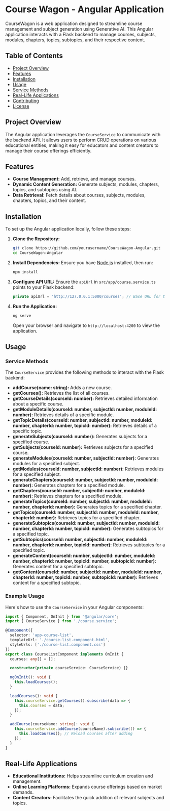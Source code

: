 
# Course Wagon - Angular Application

CourseWagon is a web application designed to streamline course management and subject generation using Generative AI. This Angular application interacts with a Flask backend to manage courses, subjects, modules, chapters, topics, subtopics, and their respective content.

## Table of Contents
- [Project Overview](#project-overview)
- [Features](#features)
- [Installation](#installation)
- [Usage](#usage)
- [Service Methods](#service-methods)
- [Real-Life Applications](#real-life-applications)
- [Contributing](#contributing)
- [License](#license)

## Project Overview

The Angular application leverages the `CourseService` to communicate with the backend API. It allows users to perform CRUD operations on various educational entities, making it easy for educators and content creators to manage their course offerings efficiently.

## Features
- **Course Management:** Add, retrieve, and manage courses.
- **Dynamic Content Generation:** Generate subjects, modules, chapters, topics, and subtopics using AI.
- **Data Retrieval:** Fetch details about courses, subjects, modules, chapters, topics, and their content.

## Installation

To set up the Angular application locally, follow these steps:

1. **Clone the Repository:**
   ```bash
   git clone https://github.com/yourusername/CourseWagon-Angular.git
   cd CourseWagon-Angular
   ```

2. **Install Dependencies:**
   Ensure you have [Node.js](https://nodejs.org/) installed, then run:
   ```bash
   npm install
   ```

3. **Configure API URL:**
   Ensure the `apiUrl` in `src/app/course.service.ts` points to your Flask backend:
   ```typescript
   private apiUrl = 'http://127.0.0.1:5000/courses'; // Base URL for the Flask app
   ```

4. **Run the Application:**
   ```bash
   ng serve
   ```
   Open your browser and navigate to `http://localhost:4200` to view the application.

## Usage

### Service Methods

The `CourseService` provides the following methods to interact with the Flask backend:

- **addCourse(name: string):** Adds a new course.
- **getCourses():** Retrieves the list of all courses.
- **getCourseDetails(courseId: number):** Retrieves detailed information about a specific course.
- **getModuleDetails(courseId: number, subjectId: number, moduleId: number):** Retrieves details of a specific module.
- **getTopicDetails(courseId: number, subjectId: number, moduleId: number, chapterId: number, topicId: number):** Retrieves details of a specific topic.
- **generateSubjects(courseId: number):** Generates subjects for a specified course.
- **getSubjects(courseId: number):** Retrieves subjects for a specified course.
- **generateModules(courseId: number, subjectId: number):** Generates modules for a specified subject.
- **getModules(courseId: number, subjectId: number):** Retrieves modules for a specified subject.
- **generateChapters(courseId: number, subjectId: number, moduleId: number):** Generates chapters for a specified module.
- **getChapters(courseId: number, subjectId: number, moduleId: number):** Retrieves chapters for a specified module.
- **generateTopics(courseId: number, subjectId: number, moduleId: number, chapterId: number):** Generates topics for a specified chapter.
- **getTopics(courseId: number, subjectId: number, moduleId: number, chapterId: number):** Retrieves topics for a specified chapter.
- **generateSubtopics(courseId: number, subjectId: number, moduleId: number, chapterId: number, topicId: number):** Generates subtopics for a specified topic.
- **getSubtopics(courseId: number, subjectId: number, moduleId: number, chapterId: number, topicId: number):** Retrieves subtopics for a specified topic.
- **generateContent(courseId: number, subjectId: number, moduleId: number, chapterId: number, topicId: number, subtopicId: number):** Generates content for a specified subtopic.
- **getContent(courseId: number, subjectId: number, moduleId: number, chapterId: number, topicId: number, subtopicId: number):** Retrieves content for a specified subtopic.

### Example Usage
Here's how to use the `CourseService` in your Angular components:

```typescript
import { Component, OnInit } from '@angular/core';
import { CourseService } from './course.service';

@Component({
  selector: 'app-course-list',
  templateUrl: './course-list.component.html',
  styleUrls: ['./course-list.component.css']
})
export class CourseListComponent implements OnInit {
  courses: any[] = [];

  constructor(private courseService: CourseService) {}

  ngOnInit(): void {
    this.loadCourses();
  }

  loadCourses(): void {
    this.courseService.getCourses().subscribe(data => {
      this.courses = data;
    });
  }

  addCourse(courseName: string): void {
    this.courseService.addCourse(courseName).subscribe(() => {
      this.loadCourses(); // Reload courses after adding
    });
  }
}
```

## Real-Life Applications
- **Educational Institutions:** Helps streamline curriculum creation and management.
- **Online Learning Platforms:** Expands course offerings based on market demands.
- **Content Creators:** Facilitates the quick addition of relevant subjects and topics.
